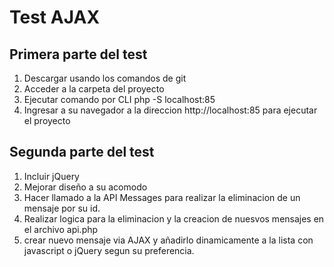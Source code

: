 # Test AJAX

## Primera parte del test

1. Descargar usando los comandos de git
2. Acceder a la carpeta del proyecto
3. Ejecutar comando por CLI php -S localhost:85
4. Ingresar a su navegador a la direccion http://localhost:85 para ejecutar el proyecto

## Segunda parte del test

1. Incluir jQuery
2. Mejorar diseño a su acomodo
3. Hacer llamado a la API Messages para realizar la eliminacion de un mensaje por su id.
4. Realizar logica para la eliminacion y la creacion de nuesvos mensajes en el archivo api.php
5. crear nuevo mensaje via AJAX y añadirlo dinamicamente a la lista con javascript o jQuery segun su preferencia.
